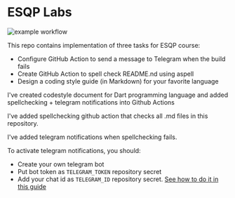 # ESQP Labs

![example workflow](https://github.com/tsaplyadmitriy/esqplabs/actions/workflows/spellcheck.yaml/badge.svg)

This repo contains implementation of three tasks for ESQP course:

- Configure GitHub Action to send a message to Telegram when the build fails
- Create GitHub Action to spell check README.nd using aspell
- Design a coding style guide (in Markdown) for your favorite language

I've created codestyle document for Dart programming language and added spellchecking + telegram notifications into Github Actions

I've added spellchecking github action that checks all .md files in this repository.

I've added telegram notifications when spellchecking fails.

To activate telegram notifications, you should:

- Create your own telegram bot
- Put bot token as ``TELEGRAM_TOKEN`` repository secret
- Add your chat id as ``TELEGRAM_ID`` repository secret. [See how to do it in this guide](https://github.com/marketplace/actions/telegram-notify)
